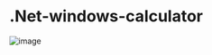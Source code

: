 ﻿# .Net-windows-calculator
![image](https://github.com/Dev-Hooman/.Net-windows-calculator/assets/80707427/69298a3e-b139-4e8d-bcd1-4d87bf9a8bcf)

